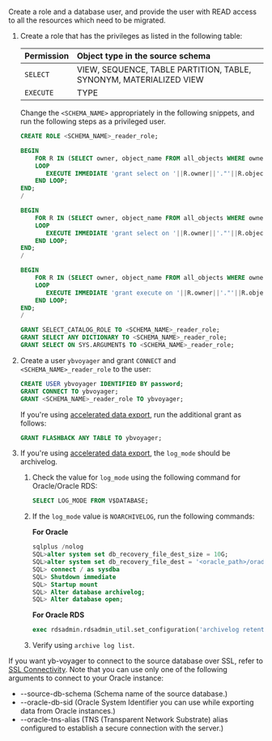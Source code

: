 <!--
+++
private=true
+++
-->

Create a role and a database user, and provide the user with READ access to all the resources which need to be migrated.

1. Create a role that has the privileges as listed in the following table:

   | Permission | Object type in the source schema |
   | :--------- | :---------------------------------- |
   | `SELECT` | VIEW, SEQUENCE, TABLE PARTITION, TABLE, SYNONYM, MATERIALIZED VIEW |
   | `EXECUTE` | TYPE |

   Change the `<SCHEMA_NAME>` appropriately in the following snippets, and run the following steps as a privileged user.

   ```sql
   CREATE ROLE <SCHEMA_NAME>_reader_role;

   BEGIN
       FOR R IN (SELECT owner, object_name FROM all_objects WHERE owner=UPPER('<SCHEMA_NAME>') and object_type in ('VIEW','SEQUENCE','TABLE PARTITION','SYNONYM','MATERIALIZED VIEW'))
       LOOP
          EXECUTE IMMEDIATE 'grant select on '||R.owner||'."'||R.object_name||'" to <SCHEMA_NAME>_reader_role';
       END LOOP;
   END;
   /

   BEGIN
       FOR R IN (SELECT owner, object_name FROM all_objects WHERE owner=UPPER('<SCHEMA_NAME>') and object_type ='TABLE' MINUS SELECT owner, table_name from all_nested_tables where owner = UPPER('<SCHEMA_NAME>'))
       LOOP
          EXECUTE IMMEDIATE 'grant select on '||R.owner||'."'||R.object_name||'" to  <SCHEMA_NAME>_reader_role';
       END LOOP;
   END;
   /

   BEGIN
       FOR R IN (SELECT owner, object_name FROM all_objects WHERE owner=UPPER('<SCHEMA_NAME>') and object_type = 'TYPE')
       LOOP
          EXECUTE IMMEDIATE 'grant execute on '||R.owner||'."'||R.object_name||'" to <SCHEMA_NAME>_reader_role';
       END LOOP;
   END;
   /

   GRANT SELECT_CATALOG_ROLE TO <SCHEMA_NAME>_reader_role;
   GRANT SELECT ANY DICTIONARY TO <SCHEMA_NAME>_reader_role;
   GRANT SELECT ON SYS.ARGUMENT$ TO <SCHEMA_NAME>_reader_role;

   ```

1. Create a user `ybvoyager` and grant `CONNECT` and `<SCHEMA_NAME>_reader_role` to the user:

   ```sql
   CREATE USER ybvoyager IDENTIFIED BY password;
   GRANT CONNECT TO ybvoyager;
   GRANT <SCHEMA_NAME>_reader_role TO ybvoyager;
   ```

   If you're using [accelerated data export](#accelerate-data-export-for-mysql-and-oracle), run the additional grant as follows:

   ```sql
   GRANT FLASHBACK ANY TABLE TO ybvoyager;
   ```

1. If you're using [accelerated data export](#accelerate-data-export-for-mysql-and-oracle), the `log_mode` should be archivelog.

    1. Check the value for `log_mode` using the following command for Oracle/Oracle RDS:

        ```sql
        SELECT LOG_MODE FROM V$DATABASE;
        ```

    1. If the `log_mode` value is `NOARCHIVELOG`, run the following commands:

       **For Oracle**

       ```sql
       sqlplus /nolog
       SQL>alter system set db_recovery_file_dest_size = 10G;
       SQL>alter system set db_recovery_file_dest = '<oracle_path>/oradata/recovery_area' scope=spfile;
       SQL> connect / as sysdba
       SQL> Shutdown immediate
       SQL> Startup mount
       SQL> Alter database archivelog;
       SQL> Alter database open;
       ```

       **For Oracle RDS**

       ```sql
       exec rdsadmin.rdsadmin_util.set_configuration('archivelog retention hours',24);
       ```

    1. Verify using `archive log list`.

If you want yb-voyager to connect to the source database over SSL, refer to [SSL Connectivity](../../reference/yb-voyager-cli/#ssl-connectivity). Note that you can use only one of the following arguments to connect to your Oracle instance:

- --source-db-schema (Schema name of the source database.)
- --oracle-db-sid (Oracle System Identifier you can use while exporting data from Oracle instances.)
- --oracle-tns-alias (TNS (Transparent Network Substrate) alias configured to establish a secure connection with the server.)
